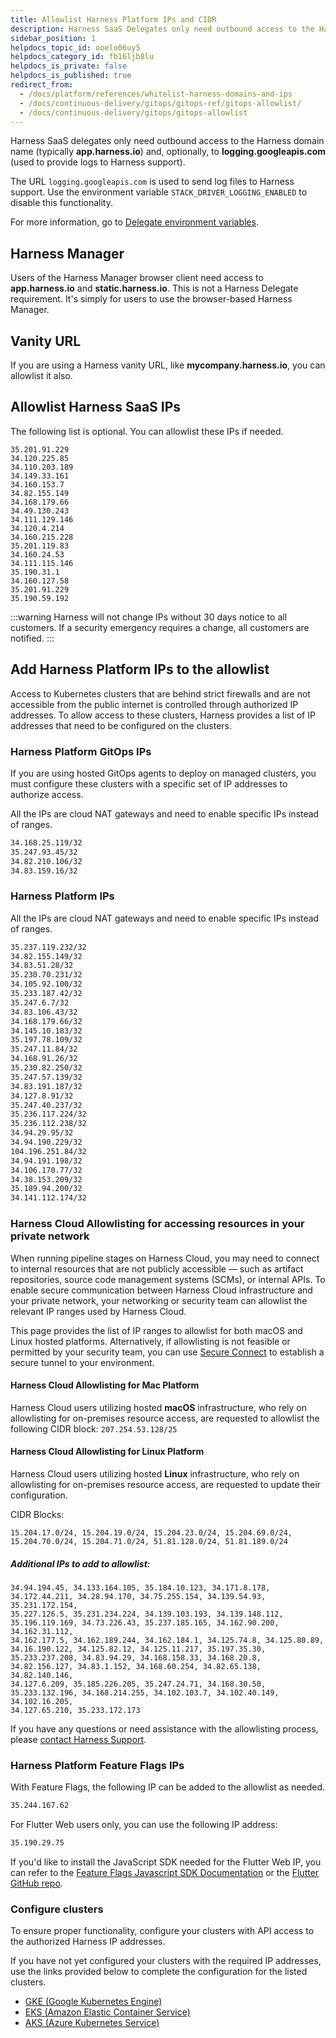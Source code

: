 ```yaml
---
title: Allowlist Harness Platform IPs and CIDR
description: Harness SaaS Delegates only need outbound access to the Harness domain name (most commonly, app.harness.io) and, optionally, to logging.googleapis.com.
sidebar_position: 1
helpdocs_topic_id: ooelo06uy5
helpdocs_category_id: fb16ljb8lu
helpdocs_is_private: false
helpdocs_is_published: true
redirect_from:
  - /docs/platform/references/whitelist-harness-domains-and-ips
  - /docs/continuous-delivery/gitops/gitops-ref/gitops-allowlist/
  - /docs/continuous-delivery/gitops/gitops-allowlist
---
```


Harness SaaS delegates only need outbound access to the Harness domain name (typically **app.harness.io**) and, optionally, to **logging.googleapis.com** (used to provide logs to Harness support).

The URL `logging.googleapis.com` is used to send log files to Harness support. Use the environment variable `STACK_DRIVER_LOGGING_ENABLED` to disable this functionality.

For more information, go to [Delegate environment variables](/docs/platform/delegates/delegate-reference/delegate-environment-variables/#stack_driver_logging_enabled).

## Harness Manager

Users of the Harness Manager browser client need access to **app.harness.io** and **static.harness.io**. This is not a Harness Delegate requirement. It's simply for users to use the browser-based Harness Manager.

## Vanity URL

If you are using a Harness vanity URL, like **mycompany.harness.io**, you can allowlist it also.

## Allowlist Harness SaaS IPs

The following list is optional. You can allowlist these IPs if needed.

```
35.201.91.229
34.120.225.85
34.110.203.189
34.149.33.161
34.160.153.7
34.82.155.149
34.168.179.66
34.49.130.243
34.111.129.146
34.120.4.214
34.160.215.228
35.201.119.83
34.160.24.53
34.111.115.146
35.190.31.1
34.160.127.58
35.201.91.229
35.190.59.192
```

:::warning
Harness will not change IPs without 30 days notice to all customers. If a security emergency requires a change, all customers are notified.
:::

## Add Harness Platform IPs to the allowlist

Access to Kubernetes clusters that are behind strict firewalls and are not accessible from the public internet is controlled through authorized IP addresses. To allow access to these clusters, Harness provides a list of IP addresses that need to be configured on the clusters.

### Harness Platform GitOps IPs

If you are using hosted GitOps agents to deploy on managed clusters, you must configure these clusters with a specific set of IP addresses to authorize access.

All the IPs are cloud NAT gateways and need to enable specific IPs instead of ranges.

```bash
34.168.25.119/32
35.247.93.45/32
34.82.210.106/32
34.83.159.16/32
```

### Harness Platform IPs

All the IPs are cloud NAT gateways and need to enable specific IPs instead of ranges.

```bash
35.237.119.232/32
34.82.155.149/32
34.83.51.28/32
35.230.70.231/32
34.105.92.100/32
35.233.187.42/32
35.247.6.7/32
34.83.106.43/32
34.168.179.66/32
34.145.10.183/32
35.197.78.109/32
35.247.11.84/32
34.168.91.26/32
35.230.82.250/32
35.247.57.139/32
34.83.191.187/32
34.127.8.91/32
35.247.40.237/32
35.236.117.224/32
35.236.112.238/32
34.94.29.95/32
34.94.190.229/32
104.196.251.84/32
34.94.191.198/32
34.106.170.77/32
34.38.153.209/32
35.189.94.200/32
34.141.112.174/32
```
### Harness Cloud Allowlisting for accessing resources in your private network

When running pipeline stages on Harness Cloud, you may need to connect to internal resources that are not publicly accessible — such as artifact repositories, source code management systems (SCMs), or internal APIs. To enable secure communication between Harness Cloud infrastructure and your private network, your networking or security team can allowlist the relevant IP ranges used by Harness Cloud. 

This page provides the list of IP ranges to allowlist for both macOS and Linux hosted platforms. Alternatively, if allowlisting is not feasible or permitted by your security team, you can use [Secure Connect](/docs/continuous-integration/secure-ci/secure-connect) to establish a secure tunnel to your environment.

#### Harness Cloud Allowlisting for Mac Platform

Harness Cloud users utilizing hosted **macOS** infrastructure, who rely on allowlisting for on-premises resource access, are requested to allowlist the following CIDR block:  `207.254.53.128/25`


#### Harness Cloud Allowlisting for Linux Platform

Harness Cloud users utilizing hosted **Linux** infrastructure, who rely on allowlisting for on-premises resource access, are requested to update their configuration.

CIDR Blocks:

```
15.204.17.0/24, 15.204.19.0/24, 15.204.23.0/24, 15.204.69.0/24, 15.204.70.0/24, 15.204.71.0/24, 51.81.128.0/24, 51.81.189.0/24
```

##### Additional IPs to add to allowlist:

```
34.94.194.45, 34.133.164.105, 35.184.10.123, 34.171.8.178, 34.172.44.211, 34.28.94.170, 34.75.255.154, 34.139.54.93, 35.231.172.154,  
35.227.126.5, 35.231.234.224, 34.139.103.193, 34.139.148.112, 35.196.119.169, 34.73.226.43, 35.237.185.165, 34.162.90.200, 34.162.31.112,  
34.162.177.5, 34.162.189.244, 34.162.184.1, 34.125.74.8, 34.125.80.89, 34.16.190.122, 34.125.82.12, 34.125.11.217, 35.197.35.30,  
35.233.237.208, 34.83.94.29, 34.168.158.33, 34.168.20.8, 34.82.156.127, 34.83.1.152, 34.168.60.254, 34.82.65.138, 34.82.140.146,  
34.127.6.209, 35.185.226.205, 35.247.24.71, 34.168.30.50, 35.233.132.196, 34.168.214.255, 34.102.103.7, 34.102.40.149, 34.102.16.205,  
34.127.65.210, 35.233.172.173
```
If you have any questions or need assistance with the allowlisting process, please [contact Harness Support](https://support.harness.io/).

### Harness Platform Feature Flags IPs

With Feature Flags, the following IP can be added to the allowlist as needed.

```bash
35.244.167.62
```

For Flutter Web users only, you can use the following IP address:

```bash
35.190.29.75
```

If you'd like to install the JavaScript SDK needed for the Flutter Web IP, you can refer to the [Feature Flags Javascript SDK Documentation](../../feature-flags/use-ff/ff-sdks/client-sdks/java-script-sdk-references.md) or the [Flutter GitHub repo](https://github.com/harness/ff-flutter-client-sdk#sdk-installation-for-flutter-web).

### Configure clusters

To ensure proper functionality, configure your clusters with API access to the authorized Harness IP addresses.

If you have not yet configured your clusters with the required IP addresses, use the links provided below to complete the configuration for the listed clusters.

- [GKE (Google Kubernetes Engine)](https://cloud.google.com/kubernetes-engine/docs/how-to/authorized-networks)
- [EKS (Amazon Elastic Container Service)](https://repost.aws/knowledge-center/eks-lock-api-access-IP-addresses)
- [AKS (Azure Kubernetes Service)](https://learn.microsoft.com/en-us/azure/aks/api-server-authorized-ip-ranges)

